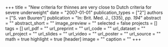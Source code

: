 +++
title = "New criteria for thinnes are very close to Dutch criteria for severe underweight"
date = "2007-01-01"
publication_types = ["2"]
authors = ["S. van Buuren"]
publication = "In: Brit. Med. J., (335), _pp. 194_"
abstract = ""
abstract_short = ""
image_preview = ""
selected = false
projects = []
tags = []
url_pdf = ""
url_preprint = ""
url_code = ""
url_dataset = ""
url_project = ""
url_slides = ""
url_video = ""
url_poster = ""
url_source = ""
math = true
highlight = true
[header]
image = ""
caption = ""
+++
